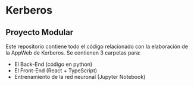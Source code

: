 # Kerberos
## Proyecto Modular
Este repositorio contiene todo el código relacionado con la elaboración de la AppWeb de Kerberos.
Se contienen 3 carpetas para:
- El Back-End (código en python)
- El Front-End (React + TypeScript)
- Entrenamiento de la red neuronal (Jupyter Notebook)